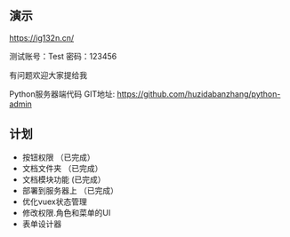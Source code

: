 ## 演示
  https://ig132n.cn/
  
  测试账号：Test 密码：123456
  
  有问题欢迎大家提给我
  
  Python服务器端代码 GIT地址: https://github.com/huzidabanzhang/python-admin
  
## 计划
* 按钮权限 （已完成）
* 文档文件夹 （已完成）
* 文档模块功能 (已完成）
* 部署到服务器上 （已完成）
* 优化vuex状态管理
* 修改权限.角色和菜单的UI
* 表单设计器
  
